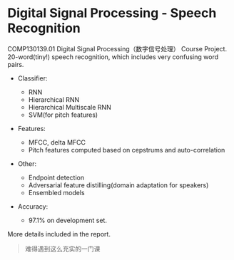 # Digital Signal Processing - Speech Recognition

COMP130139.01 Digital Signal Processing（数字信号处理） Course Project. 20-word(tiny!) speech recognition, which includes very confusing word pairs.

- Classifier:
  - RNN
  - Hierarchical RNN
  - Hierarchical Multiscale RNN
  - SVM(for pitch features)
  
- Features:
  - MFCC, delta MFCC
  - Pitch features computed based on cepstrums and auto-correlation

- Other:
  - Endpoint detection
  - Adversarial feature distilling(domain adaptation for speakers)
  - Ensembled models

- Accuracy: 
  - 97.1% on development set.
  
More details included in the report.
  
> 难得遇到这么充实的一门课

